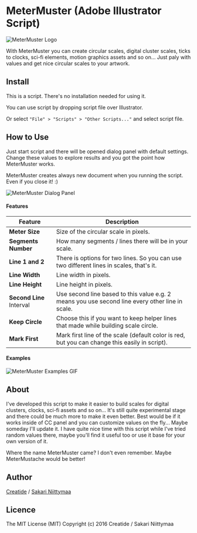 MeterMuster (Adobe Illustrator Script)
======================================

![MeterMuster Logo](https://www.dropbox.com/s/efxi1umrcc3og63/MeterMuster_Logo.png?raw=1)

With MeterMuster you can create circular scales, digital cluster scales, ticks to clocks, sci-fi elements, motion graphics assets and so on… Just paly with values and get nice circular scales to your artwork.

## Install

This is a script. There's no installation needed for using it. 

You can use script by dropping script file over Illustrator.

Or select `"File" > "Scripts" > "Other Scripts..."` and select script file.

## How to Use

Just start script and there will be opened dialog panel with default settings. Change these values to explore results and you got the point how MeterMuster works.

MeterMuster creates always new document when you running the script. Even if you close it! :)

![MeterMuster Dialog Panel](https://www.dropbox.com/s/h73e0nizocjxsxx/MeterMuster_ExamplesPanel.png?raw=1)

#### Features
| Feature | Description |
| --- | --- |
| **Meter Size** | Size of the circular scale in pixels. |
| **Segments Number** | How many segments / lines there will be in your scale. |
| **Line 1 and 2** | There is options for two lines. So you can use two different lines in scales, that's it. |
| **Line Width** | Line width in pixels. |
| **Line Height** | Line height in pixels. |
| **Second Line** Interval | Use second line based to this value e.g. 2 means you use second line every other line in scale. |
| **Keep Circle** | Choose this if you want to keep helper lines that made while building scale circle. |
| **Mark First** | Mark first line of the scale (default color is red, but you can change this easily in script). |

#### Examples
![MeterMuster Examples GIF](https://www.dropbox.com/s/ktfxo8yqxvm8lx3/MeterMuster_Example.gif?raw=1)

## About
I've developed this script to make it easier to build scales for digital clusters, clocks, sci-fi assets and so on... It's still quite experimental stage and there could be much more to make it even better. Best would be if it works inside of CC panel and you can customize values on the fly... Maybe someday I'll update it. I have quite nice time with this script while I've tried random values there, maybe you'll find it useful too or use it base for your own version of it.

Where the name MeterMuster came? I don't even remember. Maybe MeterMustache would be better!

## Author
[Creatide](http://creatide.com) / [Sakari Niittymaa](http://niittymaa.com)

## Licence
The MIT License (MIT)
Copyright (c) 2016 Creatide / Sakari Niittymaa
